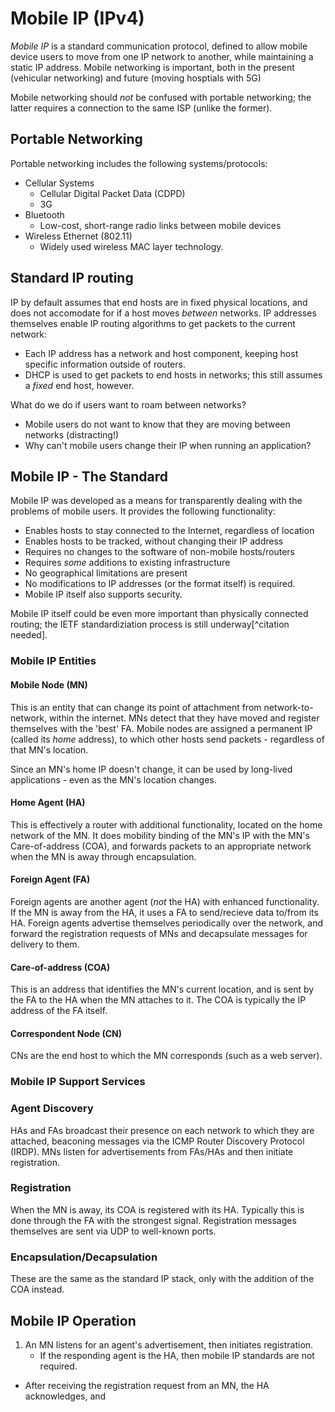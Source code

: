 # Mobile IP (IPv4)

*Mobile IP* is a standard communication protocol, defined to allow mobile device users to move from one IP network to another, while maintaining a static IP address. Mobile networking is important, both in the present (vehicular networking) and future (moving hosptials with 5G)

Mobile networking should *not* be confused with portable networking; the latter requires a connection to the same ISP (unlike the former).

## Portable Networking

Portable networking includes the following systems/protocols:
- Cellular Systems
	- Cellular Digital Packet Data (CDPD)
	- 3G
- Bluetooth
	- Low-cost, short-range radio links between mobile devices
- Wireless Ethernet (802.11)
	- Widely used wireless MAC layer technology.

## Standard IP routing

IP by default assumes that end hosts are in fixed physical locations, and does not accomodate for if a host moves *between* networks. IP addresses themselves enable IP routing algorithms to get packets to the current network:
- Each IP address has a network and host component, keeping host specific information outside of routers.
- DHCP is used to get packets to end hosts in networks; this still assumes a *fixed* end host, however.

What do we do if users want to roam between networks?
- Mobile users do not want to know that they are moving between networks (distracting!)
- Why can't mobile users change their IP when running an application?

## Mobile IP - The Standard

Mobile IP was developed as a means for transparently dealing with the problems of mobile users. It provides the following functionality:
- Enables hosts to stay connected to the Internet, regardless of location
- Enables hosts to be tracked, without changing their IP address
- Requires no changes to the software of non-mobile hosts/routers
- Requires *some* additions to existing infrastructure
- No geographical limitations are present
- No modifications to IP addresses (or the format itself) is required.
- Mobile IP itself also supports security.

Mobile IP itself could be even more important than physically connected routing; the IETF standardiziation process is still underway[^citation needed].

### Mobile IP Entities 

#### Mobile Node (MN)

This is an entity that can change its point of attachment from network-to-network, within the internet. MNs detect that they have moved and register themselves with the 'best' FA. Mobile nodes are assigned a permanent IP (called its *home* address), to which other hosts send packets - regardless of that MN's location.

Since an MN's home IP doesn't change, it can be used by long-lived applications - even as the MN's location changes.

#### Home Agent (HA)

This is effectively a router with additional functionality, located on the home network of the MN. It does mobility binding of the MN's IP with the MN's Care-of-address (COA), and forwards packets to an appropriate network when the MN is away through encapsulation.

#### Foreign Agent (FA)

Foreign agents are another agent (*not* the HA) with enhanced functionality. If the MN is away from the HA, it uses a FA to send/recieve data to/from its HA. Foreign agents advertise themselves periodically over the network, and forward the registration requests of MNs and decapsulate messages for delivery to them.

#### Care-of-address (COA)

This is an address that identifies the MN's current location, and is sent by the FA to the HA when the MN attaches to it. The COA is typically the IP address of the FA itself.

#### Correspondent Node (CN)

CNs are the end host to which the MN corresponds (such as a web server).

### Mobile IP Support Services

### Agent Discovery

HAs and FAs broadcast their presence on each network to which they are attached, beaconing messages via the ICMP Router Discovery Protocol (IRDP). MNs listen for advertisements from FAs/HAs and then initiate registration.

### Registration

When the MN is away, its COA is registered with its HA. Typically this is done through the FA with the strongest signal. Registration messages themselves are sent via UDP to well-known ports.

### Encapsulation/Decapsulation

These are the same as the standard IP stack, only with the addition of the COA instead.

## Mobile IP Operation

1) An MN listens for an agent's advertisement, then initiates registration.
	- If the responding agent is the HA, then mobile IP standards are not required.
- After receiving the registration request from an MN, the HA acknowledges, and 



